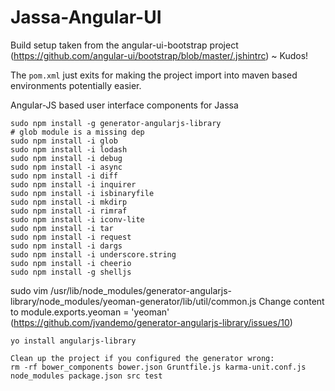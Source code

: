 Jassa-Angular-UI
================

Build setup taken from the angular-ui-bootstrap project (https://github.com/angular-ui/bootstrap/blob/master/.jshintrc) ~ Kudos!


The `pom.xml` just exits for making the project import into maven based environments potentially easier.

Angular-JS based user interface components for Jassa


    sudo npm install -g generator-angularjs-library
    # glob module is a missing dep
    sudo npm install -i glob
    sudo npm install -i lodash
    sudo npm install -i debug
    sudo npm install -i async
    sudo npm install -i diff
    sudo npm install -i inquirer
    sudo npm install -i isbinaryfile
    sudo npm install -i mkdirp
    sudo npm install -i rimraf
    sudo npm install -i iconv-lite
    sudo npm install -i tar
    sudo npm install -i request
	sudo npm install -i dargs
	sudo npm install -i underscore.string
	sudo npm install -i cheerio
	sudo npm install -g shelljs

sudo vim /usr/lib/node_modules/generator-angularjs-library/node_modules/yeoman-generator/lib/util/common.js
Change content to module.exports.yeoman = 'yeoman' (https://github.com/jvandemo/generator-angularjs-library/issues/10) 

    yo install angularjs-library

	Clean up the project if you configured the generator wrong:
	rm -rf bower_components bower.json Gruntfile.js karma-unit.conf.js node_modules package.json src test
